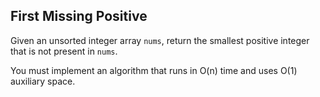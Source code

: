 ## First Missing Positive

Given an unsorted integer array `nums`, return the smallest positive integer that is not present in `nums`.

You must implement an algorithm that runs in O(n) time and uses O(1) auxiliary space.

